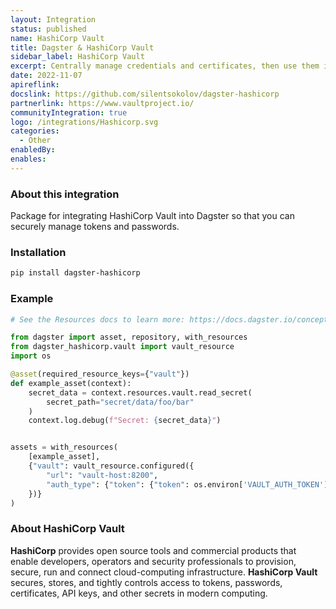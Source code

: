 ```yaml
---
layout: Integration
status: published
name: HashiCorp Vault
title: Dagster & HashiCorp Vault
sidebar_label: HashiCorp Vault
excerpt: Centrally manage credentials and certificates, then use them in your pipelines.
date: 2022-11-07
apireflink: 
docslink: https://github.com/silentsokolov/dagster-hashicorp
partnerlink: https://www.vaultproject.io/
communityIntegration: true
logo: /integrations/Hashicorp.svg
categories:
  - Other
enabledBy:
enables:
---
```


### About this integration

Package for integrating HashiCorp Vault into Dagster so that you can securely manage tokens and passwords.

### Installation

```bash
pip install dagster-hashicorp
```

### Example

```python
# See the Resources docs to learn more: https://docs.dagster.io/concepts/resources

from dagster import asset, repository, with_resources
from dagster_hashicorp.vault import vault_resource
import os

@asset(required_resource_keys={"vault"})
def example_asset(context):
    secret_data = context.resources.vault.read_secret(
        secret_path="secret/data/foo/bar"
    )
    context.log.debug(f"Secret: {secret_data}")


assets = with_resources(
    [example_asset],
    {"vault": vault_resource.configured({
        "url": "vault-host:8200",
        "auth_type": {"token": {"token": os.environ['VAULT_AUTH_TOKEN']}},
    })}
)
```

### About HashiCorp Vault

**HashiCorp** provides open source tools and commercial products that enable developers, operators and security professionals to provision, secure, run and connect cloud-computing infrastructure. **HashiCorp Vault** secures, stores, and tightly controls access to tokens, passwords, certificates, API keys, and other secrets in modern computing.
